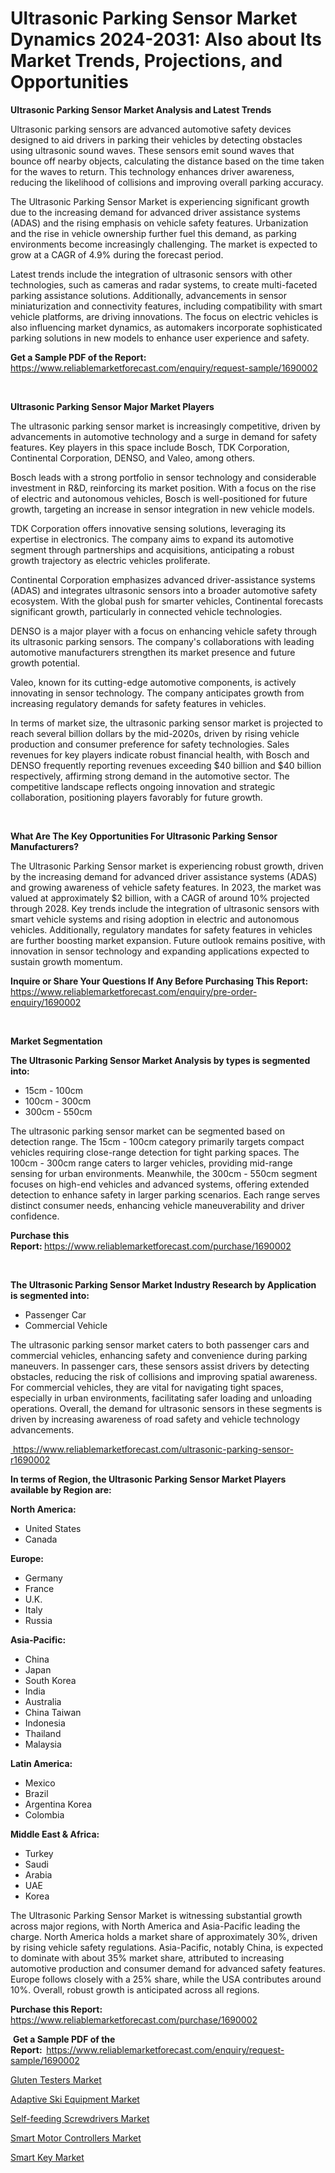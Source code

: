 <p><h1>Ultrasonic Parking Sensor Market Dynamics 2024-2031: Also about Its Market Trends, Projections, and Opportunities</h1></p><p><strong>Ultrasonic Parking Sensor Market Analysis and Latest Trends</strong></p>
<p><p>Ultrasonic parking sensors are advanced automotive safety devices designed to aid drivers in parking their vehicles by detecting obstacles using ultrasonic sound waves. These sensors emit sound waves that bounce off nearby objects, calculating the distance based on the time taken for the waves to return. This technology enhances driver awareness, reducing the likelihood of collisions and improving overall parking accuracy.</p><p>The Ultrasonic Parking Sensor Market is experiencing significant growth due to the increasing demand for advanced driver assistance systems (ADAS) and the rising emphasis on vehicle safety features. Urbanization and the rise in vehicle ownership further fuel this demand, as parking environments become increasingly challenging. The market is expected to grow at a CAGR of 4.9% during the forecast period. </p><p>Latest trends include the integration of ultrasonic sensors with other technologies, such as cameras and radar systems, to create multi-faceted parking assistance solutions. Additionally, advancements in sensor miniaturization and connectivity features, including compatibility with smart vehicle platforms, are driving innovations. The focus on electric vehicles is also influencing market dynamics, as automakers incorporate sophisticated parking solutions in new models to enhance user experience and safety.</p></p>
<p><strong>Get a Sample PDF of the Report:&nbsp;</strong> <a href="https://www.reliablemarketforecast.com/enquiry/request-sample/1690002?utm_campaign=1326&utm_medium=2&utm_source=Github&utm_content=ia&utm_term=17102024&utm_id=ultrasonic-parking-sensor">https://www.reliablemarketforecast.com/enquiry/request-sample/1690002</a></p>
<p>&nbsp;</p>
<p><strong>Ultrasonic Parking Sensor Major Market Players</strong></p>
<p><p>The ultrasonic parking sensor market is increasingly competitive, driven by advancements in automotive technology and a surge in demand for safety features. Key players in this space include Bosch, TDK Corporation, Continental Corporation, DENSO, and Valeo, among others. </p><p>Bosch leads with a strong portfolio in sensor technology and considerable investment in R&D, reinforcing its market position. With a focus on the rise of electric and autonomous vehicles, Bosch is well-positioned for future growth, targeting an increase in sensor integration in new vehicle models.</p><p>TDK Corporation offers innovative sensing solutions, leveraging its expertise in electronics. The company aims to expand its automotive segment through partnerships and acquisitions, anticipating a robust growth trajectory as electric vehicles proliferate.</p><p>Continental Corporation emphasizes advanced driver-assistance systems (ADAS) and integrates ultrasonic sensors into a broader automotive safety ecosystem. With the global push for smarter vehicles, Continental forecasts significant growth, particularly in connected vehicle technologies.</p><p>DENSO is a major player with a focus on enhancing vehicle safety through its ultrasonic parking sensors. The company's collaborations with leading automotive manufacturers strengthen its market presence and future growth potential.</p><p>Valeo, known for its cutting-edge automotive components, is actively innovating in sensor technology. The company anticipates growth from increasing regulatory demands for safety features in vehicles.</p><p>In terms of market size, the ultrasonic parking sensor market is projected to reach several billion dollars by the mid-2020s, driven by rising vehicle production and consumer preference for safety technologies. Sales revenues for key players indicate robust financial health, with Bosch and DENSO frequently reporting revenues exceeding $40 billion and $40 billion respectively, affirming strong demand in the automotive sector. The competitive landscape reflects ongoing innovation and strategic collaboration, positioning players favorably for future growth.</p></p>
<p>&nbsp;</p>
<p><strong>What Are The Key Opportunities For Ultrasonic Parking Sensor Manufacturers?</strong></p>
<p><p>The Ultrasonic Parking Sensor market is experiencing robust growth, driven by the increasing demand for advanced driver assistance systems (ADAS) and growing awareness of vehicle safety features. In 2023, the market was valued at approximately $2 billion, with a CAGR of around 10% projected through 2028. Key trends include the integration of ultrasonic sensors with smart vehicle systems and rising adoption in electric and autonomous vehicles. Additionally, regulatory mandates for safety features in vehicles are further boosting market expansion. Future outlook remains positive, with innovation in sensor technology and expanding applications expected to sustain growth momentum.</p></p>
<p><strong>Inquire or Share Your Questions If Any Before Purchasing This Report:</strong> <a href="https://www.reliablemarketforecast.com/enquiry/pre-order-enquiry/1690002?utm_campaign=1326&utm_medium=2&utm_source=Github&utm_content=ia&utm_term=17102024&utm_id=ultrasonic-parking-sensor">https://www.reliablemarketforecast.com/enquiry/pre-order-enquiry/1690002</a></p>
<p>&nbsp;</p>
<p><strong>Market Segmentation</strong></p>
<p><strong>The Ultrasonic Parking Sensor Market Analysis by types is segmented into:</strong></p>
<p><ul><li>15cm - 100cm</li><li>100cm - 300cm</li><li>300cm - 550cm</li></ul></p>
<p><p>The ultrasonic parking sensor market can be segmented based on detection range. The 15cm - 100cm category primarily targets compact vehicles requiring close-range detection for tight parking spaces. The 100cm - 300cm range caters to larger vehicles, providing mid-range sensing for urban environments. Meanwhile, the 300cm - 550cm segment focuses on high-end vehicles and advanced systems, offering extended detection to enhance safety in larger parking scenarios. Each range serves distinct consumer needs, enhancing vehicle maneuverability and driver confidence.</p></p>
<p><strong>Purchase this Report:&nbsp;</strong><a href="https://www.reliablemarketforecast.com/purchase/1690002?utm_campaign=1326&utm_medium=2&utm_source=Github&utm_content=ia&utm_term=17102024&utm_id=ultrasonic-parking-sensor">https://www.reliablemarketforecast.com/purchase/1690002</a></p>
<p>&nbsp;</p>
<p><strong>The Ultrasonic Parking Sensor Market Industry Research by Application is segmented into:</strong></p>
<p><ul><li>Passenger Car</li><li>Commercial Vehicle</li></ul></p>
<p><p>The ultrasonic parking sensor market caters to both passenger cars and commercial vehicles, enhancing safety and convenience during parking maneuvers. In passenger cars, these sensors assist drivers by detecting obstacles, reducing the risk of collisions and improving spatial awareness. For commercial vehicles, they are vital for navigating tight spaces, especially in urban environments, facilitating safer loading and unloading operations. Overall, the demand for ultrasonic sensors in these segments is driven by increasing awareness of road safety and vehicle technology advancements.</p></p>
<p><a href="https://www.reliablemarketforecast.com/ultrasonic-parking-sensor-r1690002?utm_campaign=1326&utm_medium=2&utm_source=Github&utm_content=ia&utm_term=17102024&utm_id=ultrasonic-parking-sensor">&nbsp;https://www.reliablemarketforecast.com/ultrasonic-parking-sensor-r1690002</a></p>
<p><strong>In terms of Region, the Ultrasonic Parking Sensor Market Players available by Region are:</strong></p>
<p>
    <p> <strong> North America: </strong>
        <ul>
            <li>United States</li>
            <li>Canada</li>
        </ul>
        </p> 
    <p> <strong> Europe: </strong>
        <ul>
            <li>Germany</li>
            <li>France</li>
            <li>U.K.</li>
            <li>Italy</li>
            <li>Russia</li>
        </ul>
        </p> 
    <p> <strong> Asia-Pacific: </strong>
        <ul>
            <li>China</li>
            <li>Japan</li>
            <li>South Korea</li>
            <li>India</li>
            <li>Australia</li>
            <li>China Taiwan</li>
            <li>Indonesia</li>
            <li>Thailand</li>
            <li>Malaysia</li>
        </ul>
        </p> 
    <p> <strong> Latin America: </strong>
        <ul>
            <li>Mexico</li>
            <li>Brazil</li>
            <li>Argentina Korea</li>
            <li>Colombia</li>
        </ul>
        </p> 
    <p> <strong> Middle East & Africa: </strong>
        <ul>
            <li>Turkey</li>
            <li>Saudi</li>
            <li>Arabia</li>
            <li>UAE</li>
            <li>Korea</li>
        </ul>
    </p>
    </p>
<p><p>The Ultrasonic Parking Sensor Market is witnessing substantial growth across major regions, with North America and Asia-Pacific leading the charge. North America holds a market share of approximately 30%, driven by rising vehicle safety regulations. Asia-Pacific, notably China, is expected to dominate with about 35% market share, attributed to increasing automotive production and consumer demand for advanced safety features. Europe follows closely with a 25% share, while the USA contributes around 10%. Overall, robust growth is anticipated across all regions.</p></p>
<p><strong>Purchase this Report: </strong><a href="https://www.reliablemarketforecast.com/purchase/1690002?utm_campaign=1326&utm_medium=2&utm_source=Github&utm_content=ia&utm_term=17102024&utm_id=ultrasonic-parking-sensor">https://www.reliablemarketforecast.com/purchase/1690002</a></p>
<p>&nbsp;<strong>Get a Sample PDF of the Report:&nbsp;&nbsp;</strong><a href="https://www.reliablemarketforecast.com/enquiry/request-sample/1690002?utm_campaign=1326&utm_medium=2&utm_source=Github&utm_content=ia&utm_term=17102024&utm_id=ultrasonic-parking-sensor">https://www.reliablemarketforecast.com/enquiry/request-sample/1690002</a></p>
<p><strong></strong></p>
<p><p><a href="https://www.linkedin.com/pulse/gluten-testers-market-research-report-exploring-size-yj3ue?utm_campaign=1326&utm_medium=2&utm_source=Github&utm_content=ia&utm_term=17102024&utm_id=ultrasonic-parking-sensor">Gluten Testers Market</a></p><p><a href="https://www.linkedin.com/pulse/adaptive-ski-equipment-market-shifts-strategic-analysis-2024-2031-8ma1e?utm_campaign=1326&utm_medium=2&utm_source=Github&utm_content=ia&utm_term=17102024&utm_id=ultrasonic-parking-sensor">Adaptive Ski Equipment Market</a></p><p><a href="https://github.com/paceyzqrlfe/Market-Research-Report-List-1/blob/main/self-feeding-screwdrivers-market.md?utm_campaign=1326&utm_medium=2&utm_source=Github&utm_content=ia&utm_term=17102024&utm_id=ultrasonic-parking-sensor">Self-feeding Screwdrivers Market</a></p><p><a href="https://issuu.com/reportprime-2/docs/smart-motor-controllers-market-size_c0650cd1b5bed8?utm_campaign=1326&utm_medium=2&utm_source=Github&utm_content=ia&utm_term=17102024&utm_id=ultrasonic-parking-sensor">Smart Motor Controllers Market</a></p><p><a href="https://issuu.com/reportprime-2/docs/smart-key-market-size-2030.pptx_6052064de0abdc?utm_campaign=1326&utm_medium=2&utm_source=Github&utm_content=ia&utm_term=17102024&utm_id=ultrasonic-parking-sensor">Smart Key Market</a></p></p>
